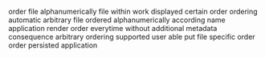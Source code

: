 order file alphanumerically file within work displayed certain order ordering automatic arbitrary file ordered alphanumerically according name application render order everytime without additional metadata consequence arbitrary ordering supported user able put file specific order order persisted application